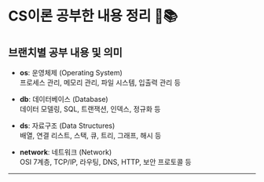 # CS이론 공부한 내용 정리 📝📚

## 브랜치별 공부 내용 및 의미

- **os**: 운영체제 (Operating System)  
  프로세스 관리, 메모리 관리, 파일 시스템, 입출력 관리 등

- **db**: 데이터베이스 (Database)  
  데이터 모델링, SQL, 트랜잭션, 인덱스, 정규화 등

- **ds**: 자료구조 (Data Structures)  
  배열, 연결 리스트, 스택, 큐, 트리, 그래프, 해시 등

- **network**: 네트워크 (Network)  
  OSI 7계층, TCP/IP, 라우팅, DNS, HTTP, 보안 프로토콜 등

---
